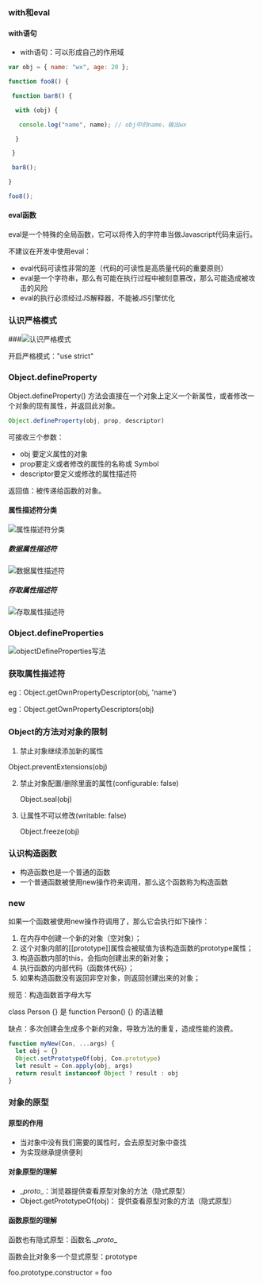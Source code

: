### with和eval

#### with语句

- with语句：可以形成自己的作用域

```js
var obj = { name: "wx", age: 20 };

function foo8() {

 function bar8() {

  with (obj) {

   console.log("name", name); // obj中的name，输出wx

  }

 }

 bar8();

}

foo8();

```



#### eval函数

eval是一个特殊的全局函数，它可以将传入的字符串当做Javascript代码来运行。

不建议在开发中使用eval：

- eval代码可读性非常的差（代码的可读性是高质量代码的重要原则）
- eval是一个字符串，那么有可能在执行过程中被刻意篡改，那么可能造成被攻击的风险
- eval的执行必须经过JS解释器，不能被JS引擎优化



### 认识严格模式

###![认识严格模式](D:\前端视频\js高级\截图\认识严格模式.png)

开启严格模式："use strict"



### Object.defineProperty

Object.defineProperty() 方法会直接在一个对象上定义一个新属性，或者修改一个对象的现有属性，并返回此对象。

```js
Object.defineProperty(obj, prop, descriptor)
```

可接收三个参数：

- obj 要定义属性的对象
- prop要定义或者修改的属性的名称或 Symbol
- descriptor要定义或修改的属性描述符

返回值：被传递给函数的对象。

#### 属性描述符分类

![属性描述符分类](D:\前端视频\js高级\截图\属性描述符分类.png)

##### 数据属性描述符

![数据属性描述符](D:\前端视频\js高级\截图\数据属性描述符.png)

##### 存取属性描述符

![存取属性描述符](D:\前端视频\js高级\截图\存取属性描述符.png)



### Object.defineProperties

![objectDefineProperties写法](D:\前端视频\js高级\截图\objectDefineProperties写法.png)



### 获取属性描述符

eg：Object.getOwnPropertyDescriptor(obj, 'name')

eg：Object.getOwnPropertyDescriptors(obj)



### Object的方法对对象的限制

1.  禁止对象继续添加新的属性

   Object.preventExtensions(obj)

2. 禁止对象配置/删除里面的属性(configurable: false)

   Object.seal(obj)

3. 让属性不可以修改(writable: false)

   Object.freeze(obj)



### 认识构造函数

- 构造函数也是一个普通的函数
- 一个普通函数被使用new操作符来调用，那么这个函数称为构造函数



### new

如果一个函数被使用new操作符调用了，那么它会执行如下操作：

1. 在内存中创建一个新的对象（空对象）；
2. 这个对象内部的[[prototype]]属性会被赋值为该构造函数的prototype属性；
3. 构造函数内部的this，会指向创建出来的新对象；
4. 执行函数的内部代码（函数体代码）；
5. 如果构造函数没有返回非空对象，则返回创建出来的对象；

规范：构造函数首字母大写

class Person {} 是 function Person() {} 的语法糖

缺点：多次创建会生成多个新的对象，导致方法的重复，造成性能的浪费。

```js
function myNew(Con, ...args) {
  let obj = {}
  Object.setPrototypeOf(obj, Con.prototype)
  let result = Con.apply(obj, args)
  return result instanceof Object ? result : obj
}
```



### 对象的原型

#### 原型的作用

- 当对象中没有我们需要的属性时，会去原型对象中查找
- 为实现继承提供便利

#### 对象原型的理解

- \__proto__：浏览器提供查看原型对象的方法（隐式原型）
- Object.getPrototypeOf(obj)： 提供查看原型对象的方法（隐式原型）

#### 函数原型的理解

函数也有隐式原型：函数名.\__proto__

函数会比对象多一个显式原型：prototype

foo.prototype.constructor = foo

